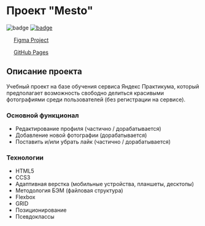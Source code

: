 # Проект "Mesto"  
![badge](https://img.shields.io/badge/Technologies-HTML5-orange) [![badge](https://img.shields.io/badge/Technologies-CSS3-blue)](https://www.w3.org/Style/CSS/#specs)

<img src="https://i.imgur.com/soVNhb8.png" width="15px"> [Figma Project](https://www.figma.com/file/2cn9N9jSkmxD84oJik7xL7/JavaScript.-Sprint-4?node-id=0%3A1/)

<img src="https://i.imgur.com/rdim1pk.png" width="15px"> [GitHub Pages](https://olegano123.github.io/mesto-project/)

## Описание проекта
Учебный проект на базе обучения сервиса Яндекс Практикума, который предполагает возможность свободно делиться красивыми фотографиями среди пользователей (без регистрации на сервисе).

### Основной функционал
+ Редактирование профиля (частично / дорабатывается)
+ Добавление новой фотографии (дорабатывается)
+ Поставить и/или убрать лайк (частично / дорабатывается)

### Технологии
+ HTML5
+ CCS3
+ Адаптивная верстка (мобильные устройства, планшеты, десктопы)
+ Методология БЭМ (файловая структура)
+ Flexbox
+ GRID
+ Позиционирование
+ Псевдоклассы
